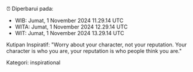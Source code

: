 ⏰ Diperbarui pada:
- WIB: Jumat, 1 November 2024 11.29.14 UTC
- WITA: Jumat, 1 November 2024 12.29.14 UTC
- WIT: Jumat, 1 November 2024 13.29.14 UTC

Kutipan Inspiratif:
"Worry about your character, not your reputation. Your character is who you are, your reputation is who people think you are."


Kategori: inspirational

